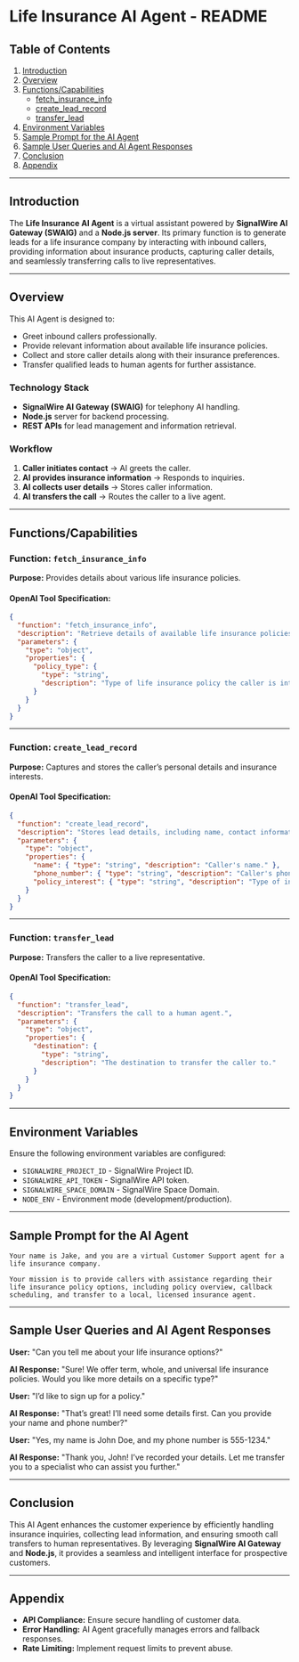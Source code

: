 # Life Insurance AI Agent - README

## Table of Contents
1. [Introduction](#introduction)
2. [Overview](#overview)
3. [Functions/Capabilities](#functionscapabilities)
   - [fetch_insurance_info](#function-fetch_insurance_info)
   - [create_lead_record](#function-create_lead_record)
   - [transfer_lead](#function-transfer_lead)
4. [Environment Variables](#environment-variables)
5. [Sample Prompt for the AI Agent](#sample-prompt-for-the-ai-agent)
6. [Sample User Queries and AI Agent Responses](#sample-user-queries-and-ai-agent-responses)
7. [Conclusion](#conclusion)
8. [Appendix](#appendix)

---

## Introduction
The **Life Insurance AI Agent** is a virtual assistant powered by **SignalWire AI Gateway (SWAIG)** and a **Node.js server**. Its primary function is to generate leads for a life insurance company by interacting with inbound callers, providing information about insurance products, capturing caller details, and seamlessly transferring calls to live representatives.

---

## Overview
This AI Agent is designed to:
- Greet inbound callers professionally.
- Provide relevant information about available life insurance policies.
- Collect and store caller details along with their insurance preferences.
- Transfer qualified leads to human agents for further assistance.

### Technology Stack
- **SignalWire AI Gateway (SWAIG)** for telephony AI handling.
- **Node.js** server for backend processing.
- **REST APIs** for lead management and information retrieval.

### Workflow
1. **Caller initiates contact** → AI greets the caller.
2. **AI provides insurance information** → Responds to inquiries.
3. **AI collects user details** → Stores caller information.
4. **AI transfers the call** → Routes the caller to a live agent.

---

## Functions/Capabilities

### Function: `fetch_insurance_info`
**Purpose:** Provides details about various life insurance policies.

#### OpenAI Tool Specification:
```json
{
  "function": "fetch_insurance_info",
  "description": "Retrieve details of available life insurance policies.",
  "parameters": {
    "type": "object",
    "properties": {
      "policy_type": {
        "type": "string",
        "description": "Type of life insurance policy the caller is interested in (e.g., term, whole, universal)."
      }
    }
  }
}
```

---

### Function: `create_lead_record`
**Purpose:** Captures and stores the caller’s personal details and insurance interests.

#### OpenAI Tool Specification:
```json
{
  "function": "create_lead_record",
  "description": "Stores lead details, including name, contact information, and insurance interest.",
  "parameters": {
    "type": "object",
    "properties": {
      "name": { "type": "string", "description": "Caller's name." },
      "phone_number": { "type": "string", "description": "Caller's phone number." },
      "policy_interest": { "type": "string", "description": "Type of insurance the caller is interested in." }
    }
  }
}
```

---

### Function: `transfer_lead`
**Purpose:** Transfers the caller to a live representative.

#### OpenAI Tool Specification:
```json
{
  "function": "transfer_lead",
  "description": "Transfers the call to a human agent.",
  "parameters": {
    "type": "object",
    "properties": {
      "destination": {
        "type": "string",
        "description": "The destination to transfer the caller to."
      }
    }
  }
}
```

---

## Environment Variables
Ensure the following environment variables are configured:
- `SIGNALWIRE_PROJECT_ID` - SignalWire Project ID.
- `SIGNALWIRE_API_TOKEN` - SignalWire API token.
- `SIGNALWIRE_SPACE_DOMAIN` - SignalWire Space Domain.
- `NODE_ENV` - Environment mode (development/production).

---

## Sample Prompt for the AI Agent
```
Your name is Jake, and you are a virtual Customer Support agent for a life insurance company.

Your mission is to provide callers with assistance regarding their life insurance policy options, including policy overview, callback scheduling, and transfer to a local, licensed insurance agent.
```

---

## Sample User Queries and AI Agent Responses
**User:** "Can you tell me about your life insurance options?"

**AI Response:** "Sure! We offer term, whole, and universal life insurance policies. Would you like more details on a specific type?"

**User:** "I’d like to sign up for a policy."

**AI Response:** "That’s great! I’ll need some details first. Can you provide your name and phone number?"

**User:** "Yes, my name is John Doe, and my phone number is 555-1234."

**AI Response:** "Thank you, John! I’ve recorded your details. Let me transfer you to a specialist who can assist you further."

---

## Conclusion
This AI Agent enhances the customer experience by efficiently handling insurance inquiries, collecting lead information, and ensuring smooth call transfers to human representatives. By leveraging **SignalWire AI Gateway** and **Node.js**, it provides a seamless and intelligent interface for prospective customers.

---

## Appendix
- **API Compliance:** Ensure secure handling of customer data.
- **Error Handling:** AI Agent gracefully manages errors and fallback responses.
- **Rate Limiting:** Implement request limits to prevent abuse.
